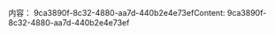 <span data-ttu-id="912f3-101">内容： 9ca3890f-8c32-4880-aa7d-440b2e4e73ef</span><span class="sxs-lookup"><span data-stu-id="912f3-101">Content: 9ca3890f-8c32-4880-aa7d-440b2e4e73ef</span></span>